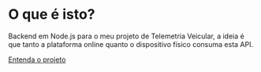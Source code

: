 # O que é isto?
Backend em Node.js para o meu projeto de Telemetria Veicular, a ideia é que tanto a plataforma online quanto o dispositivo físico consuma esta API.

[Entenda o projeto](https://github.com/williamsdavid5/Telemetria_Web_Frontend)